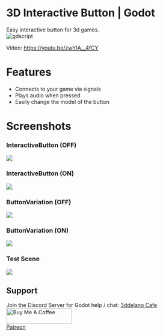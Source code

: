# 3D Interactive Button | Godot
Easy interactive button for 3d games.
<br>
<img alt="gdscript" src="https://img.shields.io/badge/-GODOT-478CBF?style=flat-square&logo=godotengine&logoColor=white" />

Video: https://youtu.be/zwh1A__4fCY

# Features
- Connects to your game via signals
- Plays audio when pressed
- Easily change the model of the button

# Screenshots
### InteractiveButton (OFF)
<img src="https://cdn.discordapp.com/attachments/360062738615107605/866568174661140500/Godot_v3.3.2-stable_win64_ht44fWIe8x.png" />

### InteractiveButton (ON)
<img src="https://cdn.discordapp.com/attachments/360062738615107605/866568183824777256/Godot_v3.3.2-stable_win64_sHstWpAypX.png" />


### ButtonVariation (OFF)
<img src="https://cdn.discordapp.com/attachments/360062738615107605/866568192809238558/Godot_v3.3.2-stable_win64_Ajv73evmny.png" />

### ButtonVariation (ON)
<img src="https://cdn.discordapp.com/attachments/360062738615107605/866568202418520084/Godot_v3.3.2-stable_win64_nXuyhM5Fbi.png" />

### Test Scene
<img src="https://cdn.discordapp.com/attachments/360062738615107605/866568217065029632/Godot_v3.3.2-stable_win64_NXVELsGSgI.png" />

## Support
Join the Discord Server for Godot help / chat: [3ddelano Cafe](https://discord.gg/FZY9TqW)
<br>
<a href="https://www.buymeacoffee.com/3ddelano" target="_blank"><img height="41" width="174" src="https://cdn.buymeacoffee.com/buttons/v2/default-red.png" alt="Buy Me A Coffee" width="150" ></a>
<br>
<a href="https://patreon.com/3ddelano" target="_blank">Patreon</a> 
